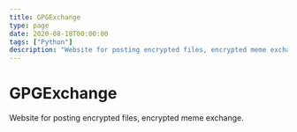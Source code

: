 ```yaml
---
title: GPGExchange
type: page
date: 2020-08-18T00:00:00
tags: ["Python"]
description: "Website for posting encrypted files, encrypted meme exchange."
---
```


# GPGExchange

Website for posting encrypted files, encrypted meme exchange.
